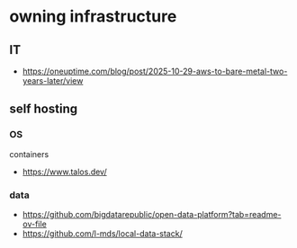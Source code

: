 # owning infrastructure

## IT

- https://oneuptime.com/blog/post/2025-10-29-aws-to-bare-metal-two-years-later/view

## self hosting


### OS

containers
- https://www.talos.dev/

### data

- https://github.com/bigdatarepublic/open-data-platform?tab=readme-ov-file
- https://github.com/l-mds/local-data-stack/


